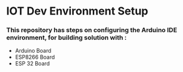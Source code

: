 # IOT Dev Environment Setup
### This repository has steps on configuring the Arduino IDE environment, for building solution with :
* Arduino Board
* ESP8266 Board
* ESP 32 Board

